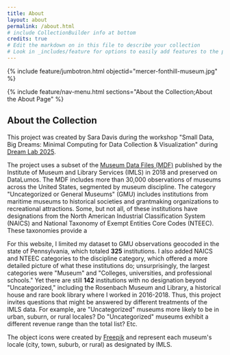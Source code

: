 ```yaml
---
title: About
layout: about
permalink: /about.html
# include CollectionBuilder info at bottom
credits: true
# Edit the markdown on in this file to describe your collection
# Look in _includes/feature for options to easily add features to the page
---
```


{% include feature/jumbotron.html objectid="mercer-fonthill-museum.jpg" %}

{% include feature/nav-menu.html sections="About the Collection;About the About Page" %}

## About the Collection

This project was created by Sara Davis during the workshop "Small Data, Big Dreams: Minimal Computing for Data Collection & Visualization" during <a href="https://pricelab.sas.upenn.edu/events/dream-lab-2025">Dream Lab 2025</a>.

The project uses a subset of the <a href="https://www.datalumos.org/datalumos/project/219155/version/V1/view?path=/datalumos/219155/fcr:versions/V1">Museum Data Files (MDF)</a> published by the Institute of Museum and Library Services (IMLS) in 2018 and preserved on DataLumos. The MDF includes more than 30,000 observations of museums across the United States, segmented by museum discipline. The category "Uncategorized or General Museums" (GMU) includes institutions from maritime museums to historical societies and grantmaking organizations to recreational attractions. Some, but not all, of these institutions have designations from the North American Industrial Classification System (NAICS) and National Taxonomy of Exempt Entities Core Codes (NTEEC). These taxonomies provide a  

For this website, I limited my dataset to GMU observations geocoded in the state of Pennsylvania, which totaled **325** institutions. I also added NAICS and NTEEC categories to the discipline category, which offered a more detailed picture of what these institutions do; unsurprisingly, the largest categories were "Museum" and "Colleges, universities, and professional schools." Yet there are still **142** institutions with no designation beyond "Uncategorized," including the Rosenbach Museum and Library, a historical house and rare book library where I worked in 2016-2018. Thus, this project invites questions that might be answered by different treatments of the IMLS data. For example, are "Uncategorized" museums more likely to be in urban, suburn, or rural locales? Do "Uncategorized" museums exhibit a different revenue range than the total list? Etc. 

The object icons were created by 
<a href="https://www.flaticon.com/authors/freepik" title="Freepik icons - Flaticon">Freepik</a> and represent each museum's locale (city, town, suburb, or rural) as designated by IMLS. 


